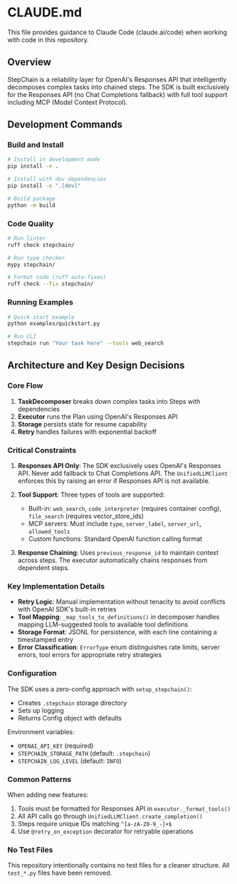 # CLAUDE.md

This file provides guidance to Claude Code (claude.ai/code) when working with code in this repository.

## Overview

StepChain is a reliability layer for OpenAI's Responses API that intelligently decomposes complex tasks into chained steps. The SDK is built exclusively for the Responses API (no Chat Completions fallback) with full tool support including MCP (Model Context Protocol).

## Development Commands

### Build and Install
```bash
# Install in development mode
pip install -e .

# Install with dev dependencies
pip install -e ".[dev]"

# Build package
python -m build
```

### Code Quality
```bash
# Run linter
ruff check stepchain/

# Run type checker
mypy stepchain/

# Format code (ruff auto-fixes)
ruff check --fix stepchain/
```

### Running Examples
```bash
# Quick start example
python examples/quickstart.py

# Run CLI
stepchain run "Your task here" --tools web_search
```

## Architecture and Key Design Decisions

### Core Flow
1. **TaskDecomposer** breaks down complex tasks into Steps with dependencies
2. **Executor** runs the Plan using OpenAI's Responses API
3. **Storage** persists state for resume capability
4. **Retry** handles failures with exponential backoff

### Critical Constraints

1. **Responses API Only**: The SDK exclusively uses OpenAI's Responses API. Never add fallback to Chat Completions API. The `UnifiedLLMClient` enforces this by raising an error if Responses API is not available.

2. **Tool Support**: Three types of tools are supported:
   - Built-in: `web_search`, `code_interpreter` (requires container config), `file_search` (requires vector_store_ids)
   - MCP servers: Must include `type`, `server_label`, `server_url`, `allowed_tools`
   - Custom functions: Standard OpenAI function calling format

3. **Response Chaining**: Uses `previous_response_id` to maintain context across steps. The executor automatically chains responses from dependent steps.

### Key Implementation Details

- **Retry Logic**: Manual implementation without tenacity to avoid conflicts with OpenAI SDK's built-in retries
- **Tool Mapping**: `_map_tools_to_definitions()` in decomposer handles mapping LLM-suggested tools to available tool definitions
- **Storage Format**: JSONL for persistence, with each line containing a timestamped entry
- **Error Classification**: `ErrorType` enum distinguishes rate limits, server errors, tool errors for appropriate retry strategies

### Configuration

The SDK uses a zero-config approach with `setup_stepchain()`:
- Creates `.stepchain` storage directory
- Sets up logging
- Returns Config object with defaults

Environment variables:
- `OPENAI_API_KEY` (required)
- `STEPCHAIN_STORAGE_PATH` (default: `.stepchain`)
- `STEPCHAIN_LOG_LEVEL` (default: `INFO`)

### Common Patterns

When adding new features:
1. Tools must be formatted for Responses API in `executor._format_tools()`
2. All API calls go through `UnifiedLLMClient.create_completion()`
3. Steps require unique IDs matching `^[a-zA-Z0-9_-]+$`
4. Use `@retry_on_exception` decorator for retryable operations

### No Test Files

This repository intentionally contains no test files for a cleaner structure. All `test_*.py` files have been removed.